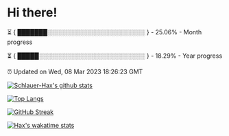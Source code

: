 # Hi there!

⏳ { ███████░░░░░░░░░░░░░░░░░░░░░░░ } - 25.06% - Month progress

⏳ { █████░░░░░░░░░░░░░░░░░░░░░░░░░ } - 18.29% - Year progress

⏰ Updated on Wed, 08 Mar 2023 18:26:23 GMT


[![Schlauer-Hax's github stats](https://github-readme-stats.vercel.app/api?username=Schlauer-Hax&show_icons=true&theme=dark&count_private=true)](https://github.com/Schlauer-Hax)


[![Top Langs](https://github-readme-stats.vercel.app/api/top-langs/?username=Schlauer-Hax&layout=compact&theme=dark)](https://github.com/Schlauer-Hax?tab=repositories)

[![GitHub Streak](https://streak-stats.demolab.com?user=Schlauer-Hax&theme=dark)](https://git.io/streak-stats)

[![Hax's wakatime stats](https://github-readme-stats.vercel.app/api/wakatime?username=Hax&theme=dark)](https://wakatime.com/@Hax)

